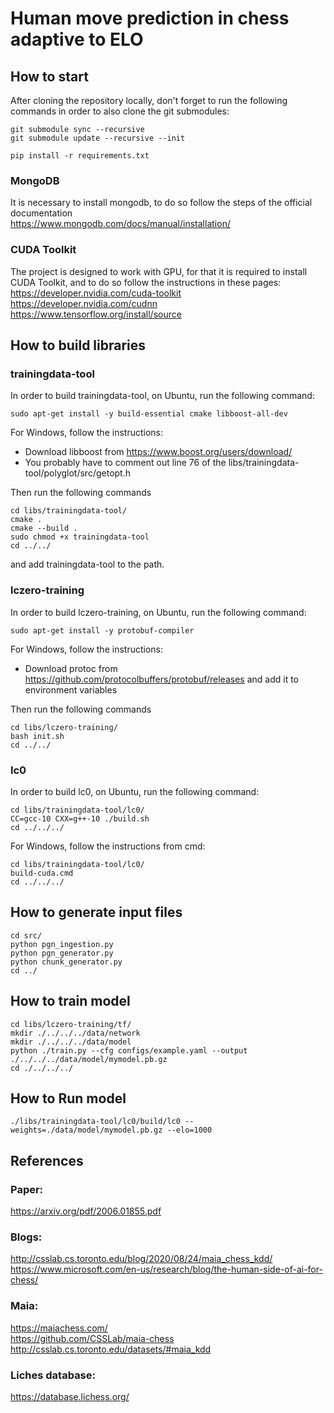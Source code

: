 # Human move prediction in chess adaptive to ELO

## How to start

After cloning the repository locally, don't forget to run the following commands in order to also clone the git submodules:
```
git submodule sync --recursive
git submodule update --recursive --init

pip install -r requirements.txt
```

### MongoDB

It is necessary to install mongodb, to do so follow the steps of the official documentation \
https://www.mongodb.com/docs/manual/installation/

### CUDA Toolkit
The project is designed to work with GPU, for that it is required to install CUDA Toolkit, and to do so follow the instructions in these pages: \
https://developer.nvidia.com/cuda-toolkit \
https://developer.nvidia.com/cudnn \
https://www.tensorflow.org/install/source

## How to build libraries

### trainingdata-tool
In order to build trainingdata-tool, on Ubuntu, run the following command:
```
sudo apt-get install -y build-essential cmake libboost-all-dev
```
For Windows, follow the instructions:
- Download libboost from https://www.boost.org/users/download/ 
- You probably have to comment out line 76 of the libs/trainingdata-tool/polyglot/src/getopt.h

Then run the following commands
```
cd libs/trainingdata-tool/
cmake .
cmake --build .
sudo chmod +x trainingdata-tool
cd ../../
```
and add trainingdata-tool to the path.

### lczero-training
In order to build lczero-training, on Ubuntu, run the following command:
```
sudo apt-get install -y protobuf-compiler
```
For Windows, follow the instructions:
- Download protoc from https://github.com/protocolbuffers/protobuf/releases and add it to environment variables

Then run the following commands
```
cd libs/lczero-training/
bash init.sh
cd ../../
```

### lc0
In order to build lc0, on Ubuntu, run the following command:
```
cd libs/trainingdata-tool/lc0/
CC=gcc-10 CXX=g++-10 ./build.sh
cd ../../../
```
For Windows, follow the instructions from cmd:
```
cd libs/trainingdata-tool/lc0/
build-cuda.cmd
cd ../../../
```

## How to generate input files
```
cd src/
python pgn_ingestion.py
python pgn_generator.py
python chunk_generator.py
cd ../
```

## How to train model
```
cd libs/lczero-training/tf/
mkdir ./../../../data/network
mkdir ./../../../data/model
python ./train.py --cfg configs/example.yaml --output ./../../../data/model/mymodel.pb.gz
cd ./../../../
```

## How to Run model
```
./libs/trainingdata-tool/lc0/build/lc0 --weights=./data/model/mymodel.pb.gz --elo=1000
```

## References

### Paper:
https://arxiv.org/pdf/2006.01855.pdf

### Blogs:
http://csslab.cs.toronto.edu/blog/2020/08/24/maia_chess_kdd/ \
https://www.microsoft.com/en-us/research/blog/the-human-side-of-ai-for-chess/

### Maia:
https://maiachess.com/ \
https://github.com/CSSLab/maia-chess \
http://csslab.cs.toronto.edu/datasets/#maia_kdd

### Liches database:
https://database.lichess.org/